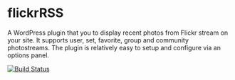 # flickrRSS

A WordPress plugin that you to display recent photos from Flickr stream on your site. It supports user, set, favorite, group and community photostreams. The plugin is relatively easy to setup and configure via an options panel.

[![Build Status](https://travis-ci.org/davekellam/flickr-rss.png?branch=master)](https://travis-ci.org/davekellam/flickr-rss)
